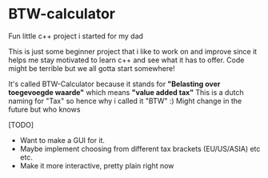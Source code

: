 # BTW-calculator
Fun little c++ project i started for my dad

This is just some beginner project that i like to work on and improve since it helps me stay motivated to learn c++ and see what it has to offer. Code might be terrible but we all gotta start somewhere!

It's called BTW-Calculator because it stands for **"Belasting over toegevoegde waarde"** which means **"value added tax"**
This is a dutch naming for "Tax" so hence why i called it "BTW" :) Might change in the future but who knows

[TODO]
- Want to make a GUI for it.
- Maybe implement choosing from different tax brackets (EU/US/ASIA) etc etc.
- Make it more interactive, pretty plain right now

